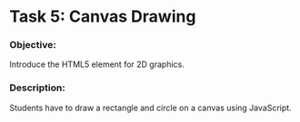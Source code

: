 # Task 5: Canvas Drawing

### Objective: 
Introduce the HTML5 <canvas> element for 2D graphics.
### Description: 
Students have to draw a rectangle and circle on a canvas using JavaScript.
